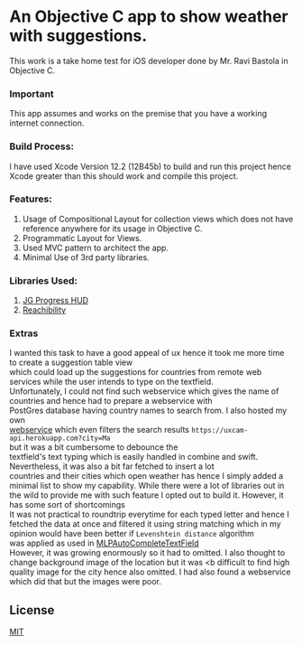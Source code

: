 # An Objective C app to show weather with suggestions.

This work is a take home test for iOS developer done by Mr. Ravi Bastola in Objective C. 

### Important
This app assumes and works on the premise that you have a working internet connection.

### Build Process:
I have used Xcode Version 12.2 (12B45b) to build and run this project hence Xcode greater than this should work and compile this project.

### Features:

1. Usage of Compositional Layout for collection views which does not have reference anywhere for its usage in Objective C.
2. Programmatic Layout for Views.
3. Used MVC pattern to architect the app.
4. Minimal Use of 3rd party libraries.

### Libraries Used:
1. [JG Progress HUD](https://github.com/JonasGessner/JGProgressHUD)
2. [Reachibility](https://github.com/tonymillion/Reachability)

### Extras

I wanted this task to have a good appeal of ux hence it took me more time  to create a suggestion table view <br/> 
which could load up the suggestions for countries from  remote web services while the user intends to type on the textfield. <br />
Unfortunately, I could not find such webservice which gives the name of countries and hence had to prepare a webservice with <br /> 
PostGres database having country names to search from. I also hosted my own <br>
[webservice](https://uxcam-api.herokuapp.com) which even filters the search results `https://uxcam-api.herokuapp.com?city=Ma` <br> 
but it was a bit cumbersome to debounce the <br> 
textfield's text typing which is easily handled in combine  and swift. Nevertheless, it was also a bit far fetched to insert a lot <br>
countries and their cities which open weather has hence I simply added a minimal list to show my capability. While there were a lot 
of libraries out in the wild to provide me with such feature I opted out to build it. However, it has some sort of shortcomings <br />
It was not practical to roundtrip everytime for each typed letter and hence I fetched the data at once and filtered it using string matching which 
in my opinion would have been better if  `Levenshtein distance` algorithm <br>
was applied as used in [MLPAutoCompleteTextField](https://github.com/EddyBorja/MLPAutoCompleteTextField) <br>
However, it was growing enormously so it had to omitted. I also thought to change background image of the location but it was <b
difficult to find high quality image for the city hence also omitted. I had also found a webservice which did that but the images were poor.


## License
[MIT](https://choosealicense.com/licenses/mit/)

